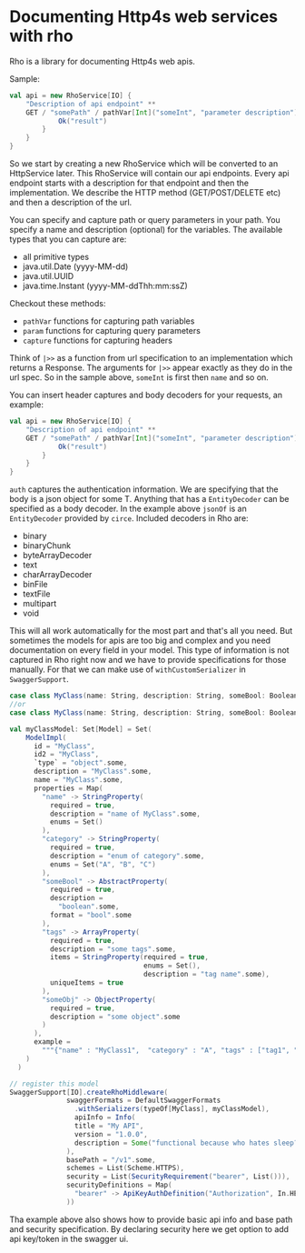 # Documenting Http4s web services with rho
Rho is a library for documenting Http4s web apis.

Sample:
```scala
val api = new RhoService[IO] {
    "Description of api endpoint" **
    GET / "somePath" / pathVar[Int]("someInt", "parameter description") +? paramD[String]("name", "parameter description") |>> { (someInt: Int, name: String) => {
            Ok("result")
        }
    }
}
```

So we start by creating a new RhoService which will be converted to an HttpService later. This RhoService will contain our api endpoints. Every api endpoint starts with a description for that endpoint and then the implementation. We describe the HTTP method (GET/POST/DELETE etc) and then a description of the url.

You can specify and capture path or query parameters in your path. You specify a name and description (optional) for the variables. The available types that you can capture are:
- all primitive types
- java.util.Date (yyyy-MM-dd)
- java.util.UUID
- java.time.Instant (yyyy-MM-ddThh:mm:ssZ)

Checkout these methods:
- `pathVar` functions for capturing path variables
- `param` functions for capturing query parameters
- `capture` functions for capturing headers


Think of `|>>` as a function from url specification to an implementation which returns a Response. The arguments for `|>>` appear exactly as they do in the url spec. So in the sample above, `someInt` is first then `name` and so on.

You can insert header captures and body decoders for your requests, an example:
```scala
val api = new RhoService[IO] {
    "Description of api endpoint" **
    GET / "somePath" / pathVar[Int]("someInt", "parameter description") >>> auth ^ jsonOf[T] |>> { (someInt: Int, au: AuthInfo, body: T) => {
            Ok("result")
        }
    }
}
```
`auth` captures the authentication information. We are specifying that the body is a json object for some T.
Anything that has a `EntityDecoder` can be specified as a body decoder. In the example above `jsonOf` is an `EntityDecoder` provided by `circe`. Included decoders in Rho are:
- binary
- binaryChunk
- byteArrayDecoder
- text
- charArrayDecoder
- binFile
- textFile
- multipart
- void

This will all work automatically for the most part and that's all you need. But sometimes the models for apis are too big and complex and you need documentation on every field in your model. This type of information is not captured in Rho right now and we have to provide specifications for those manually. For that we can make use of `withCustomSerializer` in `SwaggerSupport`.

```scala
case class MyClass(name: String, description: String, someBool: Boolean, tags: List[String], someObj: Map[String, String])
//or
case class MyClass(name: String, description: String, someBool: Boolean, tags: List[String], someObj: JsonObject)

val myClassModel: Set[Model] = Set(
    ModelImpl(
      id = "MyClass",
      id2 = "MyClass",
      `type` = "object".some,
      description = "MyClass".some,
      name = "MyClass".some,
      properties = Map(
        "name" -> StringProperty(
          required = true,
          description = "name of MyClass".some,
          enums = Set()
        ),
        "category" -> StringProperty(
          required = true,
          description = "enum of category".some,
          enums = Set("A", "B", "C")
        ),
        "someBool" -> AbstractProperty(
          required = true,
          description =
            "boolean".some,
          format = "bool".some
        ),
        "tags" -> ArrayProperty(
          required = true,
          description = "some tags".some,
          items = StringProperty(required = true,
                                 enums = Set(),
                                 description = "tag name".some),
          uniqueItems = true
        ),
        "someObj" -> ObjectProperty(
          required = true,
          description = "some object".some
        )
      ),
      example =
        """{"name" : "MyClass1",  "category" : "A", "tags" : ["tag1", "tag2"], "someBool" : false, "someObj": {}}""".some
    )
  )

// register this model
SwaggerSupport[IO].createRhoMiddleware(
              swaggerFormats = DefaultSwaggerFormats
                .withSerializers(typeOf[MyClass], myClassModel),
                apiInfo = Info(
                title = "My API",
                version = "1.0.0",
                description = Some("functional because who hates sleep?")
              ),
              basePath = "/v1".some,
              schemes = List(Scheme.HTTPS),
              security = List(SecurityRequirement("bearer", List())),
              securityDefinitions = Map(
                "bearer" -> ApiKeyAuthDefinition("Authorization", In.HEADER)
              ))
```
Tha example above also shows how to provide basic api info and base path and security specification.
By declaring security here we get option to add api key/token in the swagger ui.